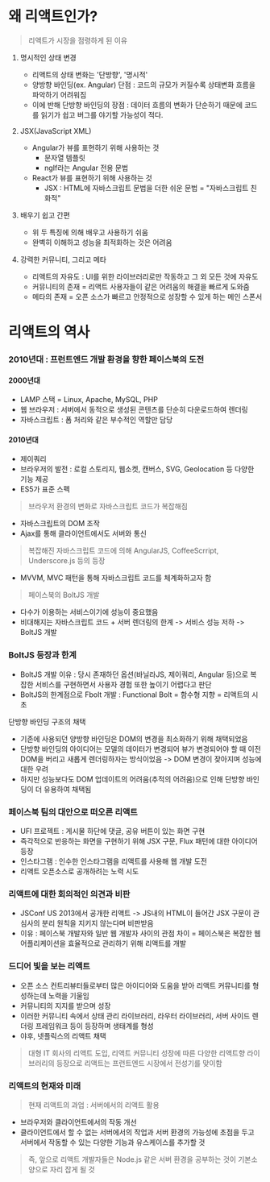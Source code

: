 # 왜 리액트인가?

> 리액트가 시장을 점령하게 된 이유

1. 명시적인 상태 변경

   - 리액트의 상태 변화는 '단방향', '명시적'
   - 양방향 바인딩(ex. Angular) 단점 : 코드의 규모가 커질수록 상태변화 흐름을 파악하기 어려워짐
   - 이에 반해 단방향 바인딩의 장점 : 데이터 흐름의 변화가 단순하기 때문에 코드를 읽기가 쉽고 버그를 야기할 가능성이 적다.

2. JSX(JavaScript XML)

   - Angular가 뷰를 표현하기 위해 사용하는 것
     - 문자열 템플릿
     - ngIf라는 Angular 전용 문법
   - React가 뷰를 표현하기 위해 사용하는 것
     - JSX : HTML에 자바스크립트 문법을 더한 쉬운 문법 = "자바스크립트 친화적"

3. 배우기 쉽고 간편

   - 위 두 특징에 의해 배우고 사용하기 쉬움
   - 완벽히 이해하고 성능을 최적화하는 것은 어려움

4. 강력한 커뮤니티, 그리고 메타

   - 리액트의 자유도 : UI를 위한 라이브러리로만 작동하고 그 외 모든 것에 자유도
   - 커뮤니티의 존재 = 리액트 사용자들이 같은 어려움의 해결을 빠르게 도와줌
   - 메타의 존재 = 오픈 소스가 빠르고 안정적으로 성장할 수 있게 하는 메인 스폰서

# 리액트의 역사

### 2010년대 : 프런트엔드 개발 환경을 향한 페이스북의 도전

#### 2000년대

- LAMP 스택 = Linux, Apache, MySQL, PHP
- 웹 브라우저 : 서버에서 동적으로 생성된 콘텐츠를 단순히 다운로드하여 렌더링
- 자바스크립트 : 폼 처리와 같은 부수적인 역할만 담당

#### 2010년대

- 제이쿼리
- 브라우저의 발전 : 로컬 스토리지, 웹소켓, 캔버스, SVG, Geolocation 등 다양한 기능 제공
- ES5가 표준 스펙

> 브라우저 환경의 변화로 자바스크립트 코드가 복잡해짐

- 자바스크립트의 DOM 조작
- Ajax를 통해 클라이언트에서도 서버와 통신

> 복잡해진 자바스크립트 코드에 의해 AngularJS, CoffeeScrript, Underscore.js 등의 등장

- MVVM, MVC 패턴을 통해 자바스크립트 코드를 체계화하고자 함

> 페이스북의 BoltJS 개발

- 다수가 이용하는 서비스이기에 성능이 중요했음
- 비대해지는 자바스크립트 코드 + 서버 렌더링의 한계 -> 서비스 성능 저하 -> BoltJS 개발

### BoltJS 등장과 한계

- BoltJS 개발 이유 : 당시 존재하던 옵션(바닐라JS, 제이쿼리, Angular 등)으로 복잡한 서비스를 구현하면서 사용자 경험 또한 높이기 어렵다고 판단
- BoltJS의 한계점으로 Fbolt 개발 : Functional Bolt = 함수형 지향 = 리액트의 시초

단방향 바인딩 구조의 채택

- 기존에 사용되던 양방향 바인딩은 DOM의 변경을 최소화하기 위해 채택되었음
- 단방향 바인딩의 아이디어는 모델의 데이터가 변경되어 뷰가 변경되어야 할 때 이전 DOM을 버리고 새롭게 렌더링하자는 방식이었음 -> DOM 변경이 잦아지며 성능에 대한 우려
- 하지만 성능보다도 DOM 업데이트의 어려움(추적의 어려움)으로 인해 단방향 바인딩이 더 유용하여 채택됨

### 페이스북 팀의 대안으로 떠오른 리액트

- UFI 프로젝트 : 게시물 하단에 댓글, 공유 버튼이 있는 화면 구현
- 즉각적으로 반응하는 화면을 구현하기 위해 JSX 구문, Flux 패턴에 대한 아이디어 등장
- 인스타그램 : 인수한 인스타그램을 리액트를 사용해 웹 개발 도전
- 리액트 오픈소스로 공개하려는 노력 시도

### 리액트에 대한 회의적인 의견과 비판

- JSConf US 2013에서 공개한 리액트 -> JS내의 HTML이 들어간 JSX 구문이 관심사의 분리 원칙을 지키지 않는다며 비판받음
- 이유 : 페이스북 개발자와 일반 웹 개발자 사이의 관점 차이 = 페이스북은 복잡한 웹 어플리케이션을 효율적으로 관리하기 위해 리액트를 개발

### 드디어 빛을 보는 리액트

- 오픈 소스 컨트리뷰터들로부터 많은 아이디어와 도움을 받아 리액트 커뮤니티를 형성하는데 노력을 기울임
- 커뮤니티의 지지를 받으며 성장
- 이러한 커뮤니티 속에서 상태 관리 라이브러리, 라우터 라이브러리, 서버 사이드 렌더링 프레임워크 등이 등장하며 생태계를 형성
- 야후, 넷플릭스의 리액트 채택

> 대형 IT 회사의 리액트 도입, 리액트 커뮤니티 성장에 따른 다양한 리액트향 라이브러리의 등장으로 리액트는 프런트엔드 시장에서 전성기를 맞이함

### 리액트의 현재와 미래

> 현재 리액트의 과업 : 서버에서의 리액트 활용

- 브라우저와 클라이언트에서의 작동 개선
- 클라이언트에서 할 수 없는 서버에서의 작업과 서버 환경의 가능성에 초점을 두고 서버에서 작동할 수 있는 다양한 기능과 유스케이스를 추가할 것

> 즉, 앞으로 리액트 개발자들은 Node.js 같은 서버 환경을 공부하는 것이 기본소양으로 자리 잡게 될 것
